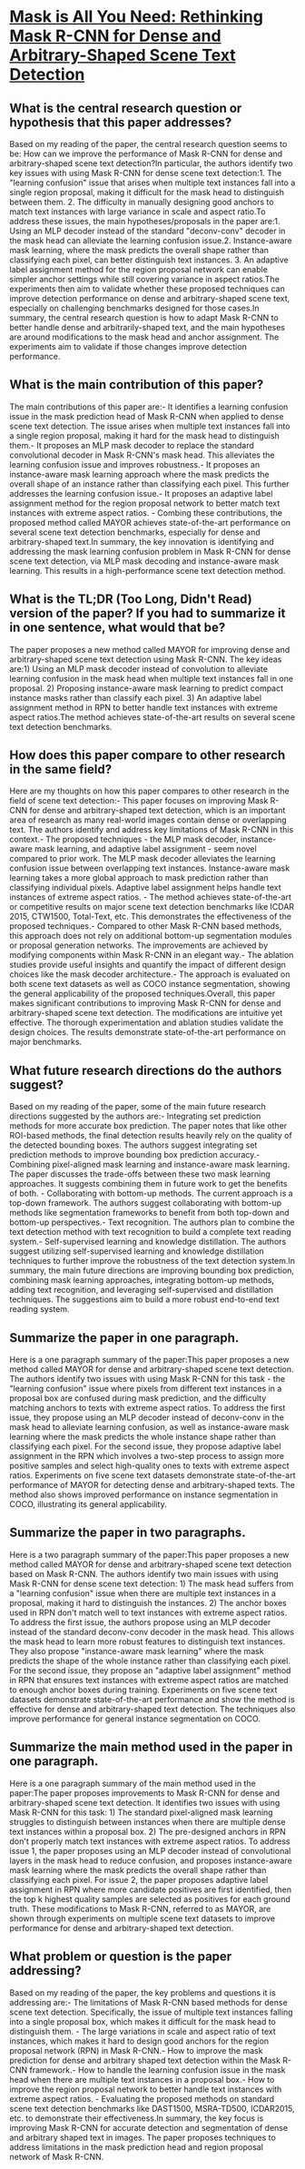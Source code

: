 # [Mask is All You Need: Rethinking Mask R-CNN for Dense and   Arbitrary-Shaped Scene Text Detection](https://arxiv.org/abs/2109.03426)

## What is the central research question or hypothesis that this paper addresses?

Based on my reading of the paper, the central research question seems to be: How can we improve the performance of Mask R-CNN for dense and arbitrary-shaped scene text detection?In particular, the authors identify two key issues with using Mask R-CNN for dense scene text detection:1. The "learning confusion" issue that arises when multiple text instances fall into a single region proposal, making it difficult for the mask head to distinguish between them. 2. The difficulty in manually designing good anchors to match text instances with large variance in scale and aspect ratio.To address these issues, the main hypotheses/proposals in the paper are:1. Using an MLP decoder instead of the standard "deconv-conv" decoder in the mask head can alleviate the learning confusion issue.2. Instance-aware mask learning, where the mask predicts the overall shape rather than classifying each pixel, can better distinguish text instances. 3. An adaptive label assignment method for the region proposal network can enable simpler anchor settings while still covering variance in aspect ratios.The experiments then aim to validate whether these proposed techniques can improve detection performance on dense and arbitrary-shaped scene text, especially on challenging benchmarks designed for those cases.In summary, the central research question is how to adapt Mask R-CNN to better handle dense and arbitrarily-shaped text, and the main hypotheses are around modifications to the mask head and anchor assignment. The experiments aim to validate if those changes improve detection performance.


## What is the main contribution of this paper?

The main contributions of this paper are:- It identifies a learning confusion issue in the mask prediction head of Mask R-CNN when applied to dense scene text detection. The issue arises when multiple text instances fall into a single region proposal, making it hard for the mask head to distinguish them.- It proposes an MLP mask decoder to replace the standard convolutional decoder in Mask R-CNN's mask head. This alleviates the learning confusion issue and improves robustness.- It proposes an instance-aware mask learning approach where the mask predicts the overall shape of an instance rather than classifying each pixel. This further addresses the learning confusion issue.- It proposes an adaptive label assignment method for the region proposal network to better match text instances with extreme aspect ratios. - Combing these contributions, the proposed method called MAYOR achieves state-of-the-art performance on several scene text detection benchmarks, especially for dense and arbitrary-shaped text.In summary, the key innovation is identifying and addressing the mask learning confusion problem in Mask R-CNN for dense scene text detection, via MLP mask decoding and instance-aware mask learning. This results in a high-performance scene text detection method.


## What is the TL;DR (Too Long, Didn't Read) version of the paper? If you had to summarize it in one sentence, what would that be?

The paper proposes a new method called MAYOR for improving dense and arbitrary-shaped scene text detection using Mask R-CNN. The key ideas are:1) Using an MLP mask decoder instead of convolution to alleviate learning confusion in the mask head when multiple text instances fall in one proposal. 2) Proposing instance-aware mask learning to predict compact instance masks rather than classify each pixel. 3) An adaptive label assignment method in RPN to better handle text instances with extreme aspect ratios.The method achieves state-of-the-art results on several scene text detection benchmarks.


## How does this paper compare to other research in the same field?

Here are my thoughts on how this paper compares to other research in the field of scene text detection:- This paper focuses on improving Mask R-CNN for dense and arbitrary-shaped text detection, which is an important area of research as many real-world images contain dense or overlapping text. The authors identify and address key limitations of Mask R-CNN in this context.- The proposed techniques - the MLP mask decoder, instance-aware mask learning, and adaptive label assignment - seem novel compared to prior work. The MLP mask decoder alleviates the learning confusion issue between overlapping text instances. Instance-aware mask learning takes a more global approach to mask prediction rather than classifying individual pixels. Adaptive label assignment helps handle text instances of extreme aspect ratios. - The method achieves state-of-the-art or competitive results on major scene text detection benchmarks like ICDAR 2015, CTW1500, Total-Text, etc. This demonstrates the effectiveness of the proposed techniques.- Compared to other Mask R-CNN based methods, this approach does not rely on additional bottom-up segmentation modules or proposal generation networks. The improvements are achieved by modifying components within Mask R-CNN in an elegant way.- The ablation studies provide useful insights and quantify the impact of different design choices like the mask decoder architecture.- The approach is evaluated on both scene text datasets as well as COCO instance segmentation, showing the general applicability of the proposed techniques.Overall, this paper makes significant contributions to improving Mask R-CNN for dense and arbitrary-shaped scene text detection. The modifications are intuitive yet effective. The thorough experimentation and ablation studies validate the design choices. The results demonstrate state-of-the-art performance on major benchmarks.


## What future research directions do the authors suggest?

Based on my reading of the paper, some of the main future research directions suggested by the authors are:- Integrating set prediction methods for more accurate box prediction. The paper notes that like other ROI-based methods, the final detection results heavily rely on the quality of the detected bounding boxes. The authors suggest integrating set prediction methods to improve bounding box prediction accuracy.- Combining pixel-aligned mask learning and instance-aware mask learning. The paper discusses the trade-offs between these two mask learning approaches. It suggests combining them in future work to get the benefits of both. - Collaborating with bottom-up methods. The current approach is a top-down framework. The authors suggest collaborating with bottom-up methods like segmentation frameworks to benefit from both top-down and bottom-up perspectives.- Text recognition. The authors plan to combine the text detection method with text recognition to build a complete text reading system.- Self-supervised learning and knowledge distillation. The authors suggest utilizing self-supervised learning and knowledge distillation techniques to further improve the robustness of the text detection system.In summary, the main future directions are improving bounding box prediction, combining mask learning approaches, integrating bottom-up methods, adding text recognition, and leveraging self-supervised and distillation techniques. The suggestions aim to build a more robust end-to-end text reading system.


## Summarize the paper in one paragraph.

Here is a one paragraph summary of the paper:This paper proposes a new method called MAYOR for dense and arbitrary-shaped scene text detection. The authors identify two issues with using Mask R-CNN for this task - the "learning confusion" issue where pixels from different text instances in a proposal box are confused during mask prediction, and the difficulty matching anchors to texts with extreme aspect ratios. To address the first issue, they propose using an MLP decoder instead of deconv-conv in the mask head to alleviate learning confusion, as well as instance-aware mask learning where the mask predicts the whole instance shape rather than classifying each pixel. For the second issue, they propose adaptive label assignment in the RPN which involves a two-step process to assign more positive samples and select high-quality ones to texts with extreme aspect ratios. Experiments on five scene text datasets demonstrate state-of-the-art performance of MAYOR for detecting dense and arbitrary-shaped texts. The method also shows improved performance on instance segmentation in COCO, illustrating its general applicability.


## Summarize the paper in two paragraphs.

Here is a two paragraph summary of the paper:This paper proposes a new method called MAYOR for dense and arbitrary-shaped scene text detection based on Mask R-CNN. The authors identify two main issues with using Mask R-CNN for dense scene text detection: 1) The mask head suffers from a "learning confusion" issue when there are multiple text instances in a proposal, making it hard to distinguish the instances. 2) The anchor boxes used in RPN don't match well to text instances with extreme aspect ratios. To address the first issue, the authors propose using an MLP decoder instead of the standard deconv-conv decoder in the mask head. This allows the mask head to learn more robust features to distinguish text instances. They also propose "instance-aware mask learning" where the mask predicts the shape of the whole instance rather than classifying each pixel. For the second issue, they propose an "adaptive label assignment" method in RPN that ensures text instances with extreme aspect ratios are matched to enough anchor boxes during training. Experiments on five scene text datasets demonstrate state-of-the-art performance and show the method is effective for dense and arbitrary-shaped text detection. The techniques also improve performance for general instance segmentation on COCO.


## Summarize the main method used in the paper in one paragraph.

Here is a one paragraph summary of the main method used in the paper:The paper proposes improvements to Mask R-CNN for dense and arbitrary-shaped scene text detection. It identifies two issues with using Mask R-CNN for this task: 1) The standard pixel-aligned mask learning struggles to distinguish between instances when there are multiple dense text instances within a proposal box. 2) The pre-designed anchors in RPN don't properly match text instances with extreme aspect ratios. To address issue 1, the paper proposes using an MLP decoder instead of convolutional layers in the mask head to reduce confusion, and proposes instance-aware mask learning where the mask predicts the overall shape rather than classifying each pixel. For issue 2, the paper proposes adaptive label assignment in RPN where more candidate positives are first identified, then the top k highest quality samples are selected as positives for each ground truth. These modifications to Mask R-CNN, referred to as MAYOR, are shown through experiments on multiple scene text datasets to improve performance for dense and arbitrary-shaped text detection.


## What problem or question is the paper addressing?

Based on my reading of the paper, the key problems and questions it is addressing are:- The limitations of Mask R-CNN based methods for dense scene text detection. Specifically, the issue of multiple text instances falling into a single proposal box, which makes it difficult for the mask head to distinguish them. - The large variations in scale and aspect ratio of text instances, which makes it hard to design good anchors for the region proposal network (RPN) in Mask R-CNN.- How to improve the mask prediction for dense and arbitrary shaped text detection within the Mask R-CNN framework.- How to handle the learning confusion issue in the mask head when there are multiple text instances in a proposal box.- How to improve the region proposal network to better handle text instances with extreme aspect ratios. - Evaluating the proposed methods on standard scene text detection benchmarks like DAST1500, MSRA-TD500, ICDAR2015, etc. to demonstrate their effectiveness.In summary, the key focus is improving Mask R-CNN for accurate detection and segmentation of dense and arbitrary shaped text in images. The paper proposes techniques to address limitations in the mask prediction head and region proposal network of Mask R-CNN.
